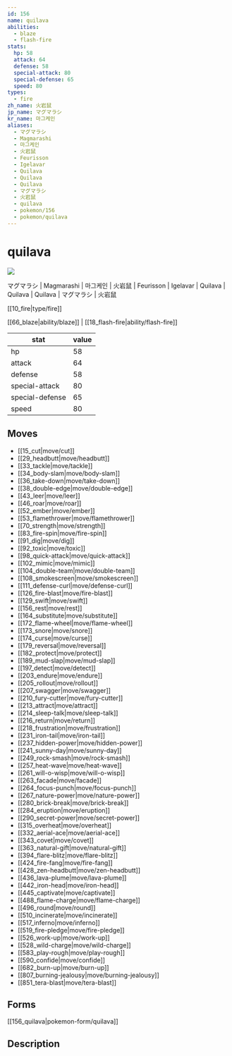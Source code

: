 ```yaml
---
id: 156
name: quilava
abilities:
  - blaze
  - flash-fire
stats:
  hp: 58
  attack: 64
  defense: 58
  special-attack: 80
  special-defense: 65
  speed: 80
types:
  - fire
zh_name: 火岩鼠
jp_name: マグマラシ
kr_name: 마그케인
aliases:
  - マグマラシ
  - Magmarashi
  - 마그케인
  - 火岩鼠
  - Feurisson
  - Igelavar
  - Quilava
  - Quilava
  - Quilava
  - マグマラシ
  - 火岩鼠
  - quilava
  - pokemon/156
  - pokemon/quilava
---
```

# quilava

![](https://raw.githubusercontent.com/PokeAPI/sprites/master/sprites/pokemon/156.png)

マグマラシ | Magmarashi | 마그케인 | 火岩鼠 | Feurisson | Igelavar | Quilava | Quilava | Quilava | マグマラシ | 火岩鼠

[[10_fire|type/fire]]

[[66_blaze|ability/blaze]] | [[18_flash-fire|ability/flash-fire]]

|stat|value|
|---|---|
|hp|58|
|attack|64|
|defense|58|
|special-attack|80|
|special-defense|65|
|speed|80|


## Moves

- [[15_cut|move/cut]]
- [[29_headbutt|move/headbutt]]
- [[33_tackle|move/tackle]]
- [[34_body-slam|move/body-slam]]
- [[36_take-down|move/take-down]]
- [[38_double-edge|move/double-edge]]
- [[43_leer|move/leer]]
- [[46_roar|move/roar]]
- [[52_ember|move/ember]]
- [[53_flamethrower|move/flamethrower]]
- [[70_strength|move/strength]]
- [[83_fire-spin|move/fire-spin]]
- [[91_dig|move/dig]]
- [[92_toxic|move/toxic]]
- [[98_quick-attack|move/quick-attack]]
- [[102_mimic|move/mimic]]
- [[104_double-team|move/double-team]]
- [[108_smokescreen|move/smokescreen]]
- [[111_defense-curl|move/defense-curl]]
- [[126_fire-blast|move/fire-blast]]
- [[129_swift|move/swift]]
- [[156_rest|move/rest]]
- [[164_substitute|move/substitute]]
- [[172_flame-wheel|move/flame-wheel]]
- [[173_snore|move/snore]]
- [[174_curse|move/curse]]
- [[179_reversal|move/reversal]]
- [[182_protect|move/protect]]
- [[189_mud-slap|move/mud-slap]]
- [[197_detect|move/detect]]
- [[203_endure|move/endure]]
- [[205_rollout|move/rollout]]
- [[207_swagger|move/swagger]]
- [[210_fury-cutter|move/fury-cutter]]
- [[213_attract|move/attract]]
- [[214_sleep-talk|move/sleep-talk]]
- [[216_return|move/return]]
- [[218_frustration|move/frustration]]
- [[231_iron-tail|move/iron-tail]]
- [[237_hidden-power|move/hidden-power]]
- [[241_sunny-day|move/sunny-day]]
- [[249_rock-smash|move/rock-smash]]
- [[257_heat-wave|move/heat-wave]]
- [[261_will-o-wisp|move/will-o-wisp]]
- [[263_facade|move/facade]]
- [[264_focus-punch|move/focus-punch]]
- [[267_nature-power|move/nature-power]]
- [[280_brick-break|move/brick-break]]
- [[284_eruption|move/eruption]]
- [[290_secret-power|move/secret-power]]
- [[315_overheat|move/overheat]]
- [[332_aerial-ace|move/aerial-ace]]
- [[343_covet|move/covet]]
- [[363_natural-gift|move/natural-gift]]
- [[394_flare-blitz|move/flare-blitz]]
- [[424_fire-fang|move/fire-fang]]
- [[428_zen-headbutt|move/zen-headbutt]]
- [[436_lava-plume|move/lava-plume]]
- [[442_iron-head|move/iron-head]]
- [[445_captivate|move/captivate]]
- [[488_flame-charge|move/flame-charge]]
- [[496_round|move/round]]
- [[510_incinerate|move/incinerate]]
- [[517_inferno|move/inferno]]
- [[519_fire-pledge|move/fire-pledge]]
- [[526_work-up|move/work-up]]
- [[528_wild-charge|move/wild-charge]]
- [[583_play-rough|move/play-rough]]
- [[590_confide|move/confide]]
- [[682_burn-up|move/burn-up]]
- [[807_burning-jealousy|move/burning-jealousy]]
- [[851_tera-blast|move/tera-blast]]

## Forms



[[156_quilava|pokemon-form/quilava]]

## Description



